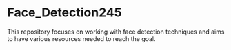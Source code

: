 # Face_Detection245
This repository focuses on working with face detection techniques and aims to have various resources needed to reach the goal.
